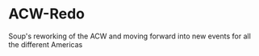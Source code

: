 # ACW-Redo
Soup's reworking of the ACW and moving forward into new events for all the different Americas
